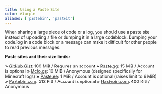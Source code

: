 ```yaml
---
title: Using a Paste Site
color: Blurple
aliases: ['pastebin', 'pasteit']
---
```


When sharing a large piece of code or a log, you should use a paste site instead of uploading a file or dumping it in a large codeblock.
Dumping your code/log in a code block or a message can make it difficult for other people to read previous messages.

**Paste sites and their size limits:**

**»** [GitHub Gist](https://gist.github.com/): 100 MiB / Requires an account
**»** [Paste.gg](https://paste.gg/): 15 MiB / Account is optional
**»** [Mclo.gs](https://mclo.gs/): 10 MiB / Anonymous (designed specifically for Minecraft logs)
**»** [Paste.ee](https://paste.ee/): 1 MiB / Account is optional (raises limit to 6 MiB)
**»** [Pastebin.com](https://pastebin.com/): 512 KiB / Account is optional
**»** [Hastebin.com](https://hastebin.com/): 400 KiB / Anonymous